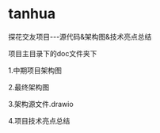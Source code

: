 # tanhua
探花交友项目---源代码&amp;架构图&amp;技术亮点总结

项目主目录下的doc文件夹下

1.中期项目架构图

2.最终架构图

3.架构源文件.drawio

4.项目技术亮点总结

